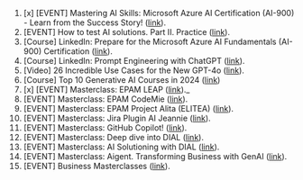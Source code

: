 1. [x] [EVENT] Mastering AI Skills: Microsoft Azure AI Certification (AI-900) - Learn from the Success Story! ([link](https://wearecommunity.io/events/mastering-ai-skills-microsoft-azure-ai-certification-ai-900-learn-from-the-success-story/talks/74474 "https://wearecommunity.io/events/mastering-ai-skills-microsoft-azure-ai-certification-ai-900-learn-from-the-success-story/talks/74474")).
2. [EVENT] How to test AI solutions. Part II. Practice ([link](https://youtu.be/YtekBgVDX7I "https://youtu.be/ytekbgvdx7i")).
3. [Course] LinkedIn: Prepare for the Microsoft Azure AI Fundamentals (AI-900) Certification ([link](https://www.linkedin.com/learning/paths/prepare-for-the-microsoft-azure-ai-fundamentals-ai-900-certification?u=2113185 "https://www.linkedin.com/learning/paths/prepare-for-the-microsoft-azure-ai-fundamentals-ai-900-certification?u=2113185")).
4. [Course] LinkedIn: Prompt Engineering with ChatGPT ([link](https://www.linkedin.com/learning/prompt-engineering-with-chatgpt?u=2113185 "https://www.linkedin.com/learning/prompt-engineering-with-chatgpt?u=2113185")).
5. [Video] 26 Incredible Use Cases for the New GPT-4o ([link](https://www.youtube.com/watch?v=GPNq0WiXa50 "https://www.youtube.com/watch?v=gpnq0wixa50")).
6. [Course] Top 10 Generative AI Courses in 2024 ([link](https://www.linkedin.com/pulse/top-10-generative-ai-courses-2024-knowledgeworld24-pwe9f/ "https://www.linkedin.com/pulse/top-10-generative-ai-courses-2024-knowledgeworld24-pwe9f/"))
7. [x] [EVENT] Masterclass: EPAM LEAP ([link](https://videoportal.epam.com/playlist/OJMBo37n/play/AaZWObMY "https://videoportal.epam.com/playlist/ojmbo37n/play/aazwobmy"))._
8. [EVENT] Masterclass: EPAM CodeMie ([link](https://videoportal.epam.com/playlist/OJMBo37n/play/RYpvlxR7 "https://videoportal.epam.com/playlist/ojmbo37n/play/rypvlxr7")).
9. [EVENT] Masterclass: EPAM Project Alita (ELITEA) ([link](https://videoportal.epam.com/video/OJMvdKl7?recsys_hash=bcbf5e0ae48ef7e5439863381d1a69bf&recsys_model=two_step "https://videoportal.epam.com/video/ojmvdkl7?recsys_hash=bcbf5e0ae48ef7e5439863381d1a69bf&recsys_model=two_step")).
10. [EVENT] Masterclass: Jira Plugin AI Jeannie ([link](https://videoportal.epam.com/playlist/OJMBo37n/play/oYVx5yR7 "https://videoportal.epam.com/playlist/ojmbo37n/play/oyvx5yr7")).
12. [EVENT] Masterclass: GitHub Copilot! ([link](https://videoportal.epam.com/playlist/OJMBo37n/play/RY5qVgAY "https://videoportal.epam.com/playlist/ojmbo37n/play/ry5qvgay")).
13. [EVENT] Masterclass: Deep dive into DIAL ([link](https://videoportal.epam.com/playlist/OJMBo37n/play/mYQOk3P7 "https://videoportal.epam.com/playlist/ojmbo37n/play/myqok3p7")).
14. [EVENT] Masterclass: AI Solutioning with DIAL ([link](https://videoportal.epam.com/playlist/OJMBo37n/play/rJdlbwGJ "https://videoportal.epam.com/playlist/ojmbo37n/play/rjdlbwgj")).
15. [EVENT] Masterclass: Aigent. Transforming Business with GenAI ([link](https://videoportal.epam.com/playlist/OJMBo37n/play/NYOzZ3ya "https://videoportal.epam.com/playlist/ojmbo37n/play/nyozz3ya")).
16. [EVENT] Business Masterclasses ([link](https://videoportal.epam.com/playlist/OJMBo37n/play/2JwQldqa "https://videoportal.epam.com/playlist/ojmbo37n/play/2jwqldqa")).
